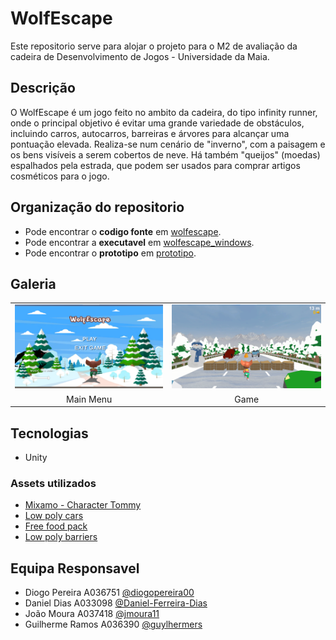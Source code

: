 # WolfEscape
Este repositorio serve para alojar o projeto para o M2 de avaliação da cadeira de Desenvolvimento de Jogos - Universidade da Maia. 

## Descrição
O WolfEscape é um jogo feito no ambito da cadeira, do tipo infinity runner, onde o principal objetivo é evitar uma grande variedade de obstáculos, incluindo carros, autocarros, barreiras e árvores para alcançar uma pontuação elevada. Realiza-se num cenário de "inverno", com a paisagem e os bens visíveis a serem cobertos de neve. Há também "queijos" (moedas) espalhados pela estrada, que podem ser usados para comprar artigos cosméticos para o jogo.
## Organização do repositorio
* Pode encontrar o **codigo fonte** em [wolfescape](https://github.com/DJ-WolfEscape/WolfEscape/tree/main/wolfescape).
* Pode encontrar a **executavel** em [wolfescape_windows](https://github.com/DJ-WolfEscape/WolfEscape/tree/main/wolfescape_windows).
* Pode encontrar o  **prototipo** em [prototipo](https://github.com/DJ-WolfEscape/WolfEscape/tree/main/Prototipo).


## Galeria
| | | 
:---: | :---: |
![Main Menu](https://github.com/DJ-WolfEscape/WolfEscape/blob/main/docs/imgs/main_menu.png) | ![Game](https://github.com/DJ-WolfEscape/WolfEscape/blob/main/docs/imgs/game.png) 
Main Menu | Game
## Tecnologias
* Unity

### Assets utilizados
* [Mixamo - Character Tommy](https://www.mixamo.com/)
* [Low poly cars](https://assetstore.unity.com/packages/3d/vehicles/land/low-poly-cars-101798)
* [Free food pack](https://assetstore.unity.com/packages/3d/props/food/free-casual-food-pack-mobile-vr-85884)
* [Low poly barriers](https://assetstore.unity.com/packages/3d/props/exterior/low-poly-barriers-pack-free-201810)


## Equipa Responsavel
* Diogo Pereira A036751 [@diogopereira00](https://github.com/diogopereira00)
* Daniel Dias A033098 [@Daniel-Ferreira-Dias](https://github.com/Daniel-Ferreira-Dias) 
* João Moura A037418 [@jmoura11](https://github.com/jmoura11) 
* Guilherme Ramos A036390 [@guylhermers](https://github.com/guylhermers) 
